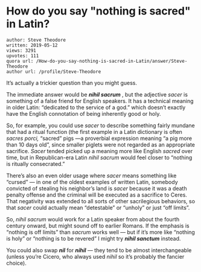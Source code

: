 # How do you say "nothing is sacred" in Latin?

	author: Steve Theodore
	written: 2019-05-12
	views: 3291
	upvotes: 111
	quora url: /How-do-you-say-nothing-is-sacred-in-Latin/answer/Steve-Theodore
	author url: /profile/Steve-Theodore


It’s actually a trickier question than you might guess.

The immediate answer would be ___nihil sacrum___ , but the adjective _sacer_  is something of a false friend for English speakers. It has a technical meaning in older Latin: “dedicated to the service of a god.” which doesn’t exactly have the English connotation of being inherently good or holy.

So, for example, you could use _sacer_  to describe something fairly mundane that had a ritual function (the first example in a Latin dictionary is often _sacres porci,_ “sacred” pigs —a proverbial expression meaning “a pig more than 10 days old”, since smaller piglets were not regarded as an appropriate sacrifice. _Sacer_  tended picked up a meaning more like English _sacred_  over time, but in Republican-era Latin _nihil sacrum_  would feel closer to “nothing is ritually consecrated.”

There’s also an even older usage where _sacer_  means something like “cursed” — in one of the oldest examples of written Latin, somebody convicted of stealing his neighbor’s land is _sacer_  because it was a death penalty offense and the criminal will be executed as a sacrifice to Ceres. That negativity was extended to all sorts of other sacrilegious behaviors, so that _sacer_ could actually mean “detestable” or “unholy” or just “off limits”.

So, _nihil sacrum_  would work for a Latin speaker from about the fourth century onward, but might sound off to earlier Romans. If the emphasis is “nothing is off limits” than _sacrum_  works well — but if it’s more like “nothing is holy” or “nothing is to be revered” I might try ___nihil sanctum___  instead.

You could also swap ___nil___  for ___nihil___ _—_ they tend to be almost interchangeable (unless you’re Cicero, who always used _nihil_  so it’s probably the fancier choice).

